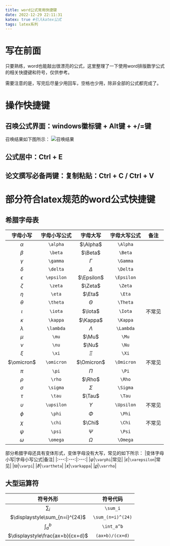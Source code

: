 ```yaml
---
title: word公式常用快捷键
date: 2022-12-29 22:11:31
katex: true #引入katex公式
tags: latex系列
---
```

# 写在前面
只要熟练，word也能敲出很漂亮的公式，这里整理了一下使用word排版数学公式的相关快捷键和符号，仅供参考。

需要注意的是，写完后尽量少用回车，空格也少用，除非全部的公式都完成了。

# 操作快捷键
## 召唤公式界面：windows徽标键 + Alt键 + +/=键
召唤结果如下图所示：
![召唤结果](word公式界面.png)
## 公式居中：Ctrl + E
## 论文撰写必备两键：复制粘贴：Ctrl + C / Ctrl + V

# 部分符合latex规范的word公式快捷键
## 希腊字母表
|字母小写|字母小写公式|字母大写|字母大写公式|备注|
|:---:|:---:|:---:|:---:|:---:|
|$\alpha$|`\alpha`|$\Alpha$|`\Alpha`|
|$\beta$|`\beta`|$\Beta$|`\Beta`|
|$\gamma$|`\gamma`|$\Gamma$|`\Gamma`|
|$\delta$|`\delta`|$\Delta$|`\Delta`|
|$\epsilon$|`\epsilon`|$\Epsilon$|`\Epsilon`|
|$\zeta$|`\zeta`|$\Zeta$|`\Zeta`|
|$\eta$|`\eta`|$\Eta$|`\Eta`|
|$\theta$|`\theta`|$\Theta$|`\Theta`|
|$\iota$|`\iota`|$\Iota$|`\Iota`|不常见|
|$\kappa$|`\kappa`|$\Kappa$|`\Kappa`|
|$\lambda$|`\lambda`|$\Lambda$|`\Lambda`|
|$\mu$|`\mu`|$\Mu$|`\Mu`|
|$\nu$|`\nu`|$\Nu$|`\Nu`|
|$\xi$|`\xi`|$\Xi$|`\Xi`|
|$\omicron$|`\omicron`|$\Omicron$|`\Omicron`|不常见|
|$\pi$|`\pi`|$\Pi$|`\Pi`|
|$\rho$|`\rho`|$\Rho$|`\Rho`|
|$\sigma$|`\sigma`|$\Sigma$|`\Sigma`|
|$\tau$|`\tau`|$\Tau$|`\Tau`|
|$\upsilon$|`\upsilon`|$\Upsilon$|`\Upsilon`|不常见|
|$\phi$|`\phi`|$\Phi$|`\Phi`|
|$\chi$|`\chi`|$\Chi$|`\Chi`|不常见|
|$\psi$|`\psi`|$\Psi$|`\Psi`|
|$\omega$|`\omega`|$\Omega$|`\Omega`|

部分希腊字母还具有变体形式，变体字母没有大写，常见的如下所示：
|变体字母小写|字母小写公式|备注|
|:---:|:---:|:---:|
|$\varphi$|`\varphi`|常见|
|$\varepsilon$|`\varepsilon`|常见|
|$\varpi$|`\varpi`|
|$\vartheta$|`\vartheta`|
|$\varkappa$|`\varkappa`|
|$\varrho$|`\varrho`|

## 大型运算符
|符号外形|符号代码|
|:---:|:---:|
|$\displaystyle\sum_i$|`\sum_i`|
|$\displaystyle\sum_{n=i}^{24}$|`\sum_(n=i)^(24)`|
|$\displaystyle\int_a^b$|`\int_a^b`|
|$\displaystyle\frac{ax+b}{cx+d}$|`(ax+b)/(cx+d)`|
